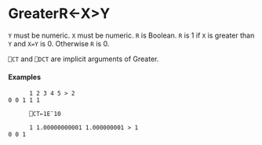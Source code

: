 




<h1 class="heading"><span class="name">Greater</span><span class="command">R←X>Y</span></h1>

`Y` must be numeric.  `X` must be numeric.  `R` is Boolean.  `R` is 1 if `X` is greater than `Y` and `X=Y` is 0.  Otherwise `R` is 0.


`⎕CT` and `⎕DCT` are  implicit arguments of Greater.

#### Examples
```apl
      1 2 3 4 5 > 2
0 0 1 1 1
 
      ⎕CT←1E¯10
 
      1 1.00000000001 1.000000001 > 1
0 0 1
```



